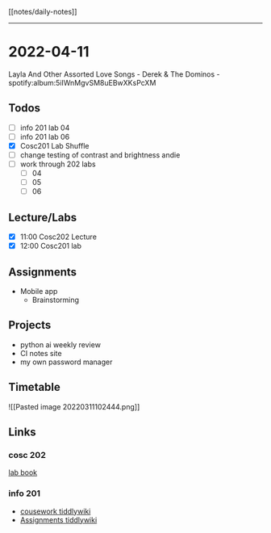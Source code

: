 [[notes/daily-notes]]

---

# 2022-04-11

Layla And Other Assorted Love Songs - Derek &amp; The Dominos - spotify:album:5iIWnMgvSM8uEBwXKsPcXM

## Todos
- [ ] info 201 lab 04
- [ ] info 201 lab 06
- [x] Cosc201 Lab Shuffle
- [ ] change testing of contrast and brightness andie
- [ ] work through 202 labs
	- [ ] 04
	- [ ] 05
	- [ ] 06

## Lecture/Labs

- [x] 11:00 Cosc202 Lecture
- [x] 12:00 Cosc201 lab

## Assignments
- Mobile app
	- Brainstorming

## Projects
- python ai weekly review
- CI notes site
- my own password manager

## Timetable

![[Pasted image 20220311102444.png]]

## Links

### cosc 202

[lab book](https://cosc202.cspages.otago.ac.nz/lab-book/COSC202LabBook.pdf)

### info 201

- [cousework tiddlywiki](https://isgb.otago.ac.nz/infosci/INFO201/labs_release/raw/master/output/info201_labs.html#)
- [Assignments tiddlywiki](https://isgb.otago.ac.nz/info201/shared/assignments_release/raw/master/output/INFO201_Assignments.html)
